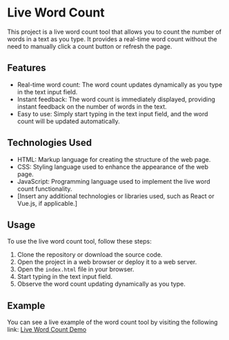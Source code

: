 # Live Word Count

This project is a live word count tool that allows you to count the number of words in a text as you type. It provides a real-time word count without the need to manually click a count button or refresh the page.

## Features

- Real-time word count: The word count updates dynamically as you type in the text input field.
- Instant feedback: The word count is immediately displayed, providing instant feedback on the number of words in the text.
- Easy to use: Simply start typing in the text input field, and the word count will be updated automatically.

## Technologies Used

- HTML: Markup language for creating the structure of the web page.
- CSS: Styling language used to enhance the appearance of the web page.
- JavaScript: Programming language used to implement the live word count functionality.
- [Insert any additional technologies or libraries used, such as React or Vue.js, if applicable.]

## Usage

To use the live word count tool, follow these steps:

1. Clone the repository or download the source code.
2. Open the project in a web browser or deploy it to a web server.
3. Open the `index.html` file in your browser.
4. Start typing in the text input field.
5. Observe the word count updating dynamically as you type.

## Example

You can see a live example of the word count tool by visiting the following link: [Live Word Count Demo](https://example.com)


